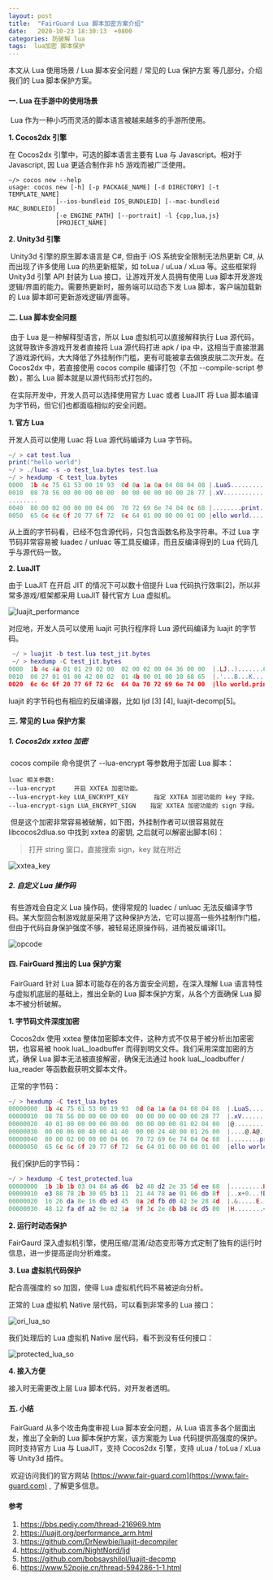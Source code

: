 ```yaml
---
layout: post
title:  "FairGuard Lua 脚本加密方案介绍"
date:   2020-10-23 18:30:13  +0800
categories: 防破解 lua
tags:  lua加密 脚本保护
---
```


本文从 Lua 使用场景 / Lua 脚本安全问题 / 常见的 Lua 保护方案 等几部分，介绍我们的 Lua 脚本保护方案。<!-- more -->

#### 一. Lua 在手游中的使用场景

​		Lua 作为一种小巧而灵活的脚本语言被越来越多的手游所使用。

**1. Cocos2dx 引擎**

   在 Cocos2dx 引擎中，可选的脚本语言主要有 Lua 与 Javascript。相对于 Javascript, 因 Lua 更适合制作非 h5 游戏而被广泛使用。

   ```shell 
   ~/> cocos new --help
   usage: cocos new [-h] [-p PACKAGE_NAME] [-d DIRECTORY] [-t TEMPLATE_NAME]
                [--ios-bundleid IOS_BUNDLEID] [--mac-bundleid MAC_BUNDLEID]
                [-e ENGINE_PATH] [--portrait] -l {cpp,lua,js}
                [PROJECT_NAME]
   ```

**2. Unity3d 引擎**

​		Unity3d 引擎的原生脚本语言是 C#, 但由于 iOS 系统安全限制无法热更新 C#, 从而出现了许多使用 Lua 的热更新框架，如 toLua / uLua / xLua 等。这些框架将 Unity3d 引擎 API 封装为 Lua 接口，让游戏开发人员拥有使用 Lua 脚本开发游戏逻辑/界面的能力。需要热更新时，服务端可以动态下发 Lua 脚本，客户端加载新的 Lua 脚本即可更新游戏逻辑/界面等。

#### 二. Lua 脚本安全问题
​		由于 Lua 是一种解释型语言，所以 Lua 虚拟机可以直接解释执行 Lua 源代码，这就导致许多游戏开发者直接将 Lua 源代码打进 apk / ipa 中，这相当于直接泄漏了游戏源代码，大大降低了外挂制作门槛，更有可能被拿去做换皮肤二次开发。在 Cocos2dx 中，若直接使用 cocos compile 编译打包（不加 --compile-script 参数），那么 Lua 脚本就是以源代码形式打包的。

​		在实际开发中，开发人员可以选择使用官方 Luac 或者 LuaJIT 将 Lua 脚本编译为字节码，但它们也都面临相似的安全问题。

**1. 官方 Lua**

   开发人员可以使用 Luac 将 Lua 源代码编译为 Lua 字节码。

   ```lua 
   ~/ > cat test.lua
   print("hello world")
   ~/ > ./luac -s -o test_lua.bytes test.lua
   ~/ > hexdump -C test_lua.bytes
   0000  1b 4c 75 61 53 00 19 93  0d 0a 1a 0a 04 08 04 08 |.LuaS...........|
   0010  08 78 56 00 00 00 00 00  00 00 00 00 00 00 28 77 |.xV...........(w|
   ........
   0040  80 00 02 00 00 00 04 06  70 72 69 6e 74 04 0c 68 |........print..h|
   0050  65 6c 6c 6f 20 77 6f 72  6c 64 01 00 00 00 01 00 |ello world......|
   ```

   从上面的字节码看，已经不包含源代码，只包含函数名称及字符串。不过 Lua 字节码非常容易被 luadec / unluac 等工具反编译，而且反编译得到的 Lua 代码几乎与源代码一致。

**2. LuaJIT**

   由于 LuaJIT 在开启 JIT 的情况下可以数十倍提升 Lua 代码执行效率[2]，所以非常多游戏/框架都采用 LuaJIT 替代官方 Lua 虚拟机。

   ![luajit_performance](/assets/res/202010/luajit_performance.png)

   对应地，开发人员可以使用 luajit 可执行程序将 Lua 源代码编译为 luajit 的字节码。

   ``` lua
    ~/ > luajit -b test.lua test_jit.bytes
    ~/ > hexdump -C test_jit.bytes
   0000  1b 4c 4a 01 01 29 02 00  02 00 02 00 04 36 00 00  |.LJ..).......6..|
   0010  00 27 01 01 00 42 00 02  01 4b 00 01 00 10 68 65  |.'...B...K....he|
   0020  6c 6c 6f 20 77 6f 72 6c  64 0a 70 72 69 6e 74 00  |llo world.print.|
   ```

   luajit 的字节码也有相应的反编译器，比如 ljd [3] [4], luajit-decomp[5]。

#### 三. 常见的 Lua 保护方案
##### 1. Cocos2dx xxtea 加密

​		cocos compile 命令提供了 --lua-encrypt 等参数用于加密 Lua 脚本：

	luac 相关参数:
	--lua-encrypt     开启 XXTEA 加密功能。
	--lua-encrypt-key LUA_ENCRYPT_KEY       指定 XXTEA 加密功能的 key 字段。
	--lua-encrypt-sign LUA_ENCRYPT_SIGN    指定 XXTEA 加密功能的 sign 字段。


​		但是这个加密非常容易被破解，如下图，外挂制作者可以很容易就在 libcocos2dlua.so 中找到 xxtea 的密钥, 之后就可以解密出脚本[6]：

> 打开 string 窗口，直接搜索 sign，key 就在附近

![xxtea_key](/assets/res/202010/xxtea_key.png)

##### 2. 自定义 Lua 操作码

​		有些游戏会自定义 Lua 操作码，使得常规的 luadec / unluac 无法反编译字节码。某大型回合制游戏就是采用了这种保护方法，它可以提高一些外挂制作门槛，但由于代码自身保护强度不够，被轻易还原操作码，进而被反编译[1]。

![opcode](/assets/res/202010/opcode.png)

#### 四. FairGuard 推出的 Lua 保护方案

​		FairGuard 针对 Lua 脚本可能存在的各方面安全问题，在深入理解 Lua 语言特性与虚拟机底层的基础上，推出全新的 Lua 脚本保护方案，从各个方面确保 Lua 脚本不被分析破解。

**1. 字节码文件深度加密**

​		Cocos2dx 使用 xxtea 整体加密脚本文件，这种方式不仅易于被分析出加密密钥，也容易被 hook luaL_loadbuffer 而得到明文文件。我们采用深度加密的方式，确保 Lua 脚本无法被直接解密，确保无法通过 hook luaL_loadbuffer / lua_reader 等函数截获明文脚本文件。

​		正常的字节码：

```lua
~/ > hexdump -C test_lua.bytes
00000000  1b 4c 75 61 53 00 19 93  0d 0a 1a 0a 04 08 04 08  |.LuaS...........|
00000010  08 78 56 00 00 00 00 00  00 00 00 00 00 00 28 77  |.xV...........(w|
00000020  40 01 00 00 00 00 00 00  00 00 00 00 01 02 04 00  |@...............|
00000030  00 00 06 00 40 00 41 40  00 00 24 40 00 01 26 00  |....@.A@..$@..&.|
00000040  80 00 02 00 00 00 04 06  70 72 69 6e 74 04 0c 68  |........print..h|
00000050  65 6c 6c 6f 20 77 6f 72  6c 64 01 00 00 00 01 00  |ello world......|
```

​		我们保护后的字节码：

```lua
~/ > hexdump -C test_protected.lua
00000000  1b 1b 1b 03 04 84 a6 d6  b2 48 d2 2e 35 5d ee 68  |.........H..5].h|
00000010  e3 88 78 2b 30 05 b3 11  21 44 78 ae 01 06 db 8f  |..x+0...!Dx.....|
00000020  16 26 da 8e 16 db ed 45  0a 2d fb d0 42 3e 28 4d  |.&.....E.-..B>(M|
00000030  48 12 fa df a2 9e 02 1a  9f 3c 2e 8b b8 8c d5 00  |H........<......|
```

**2. 运行时动态保护**

   FairGaurd 深入虚拟机引擎，使用压缩/混淆/动态变形等方式定制了独有的运行时信息，进一步提高逆向分析难度。

**3. Lua 虚拟机代码保护**

   配合高强度的 so 加固，使得 Lua 虚拟机代码不易被逆向分析。

   正常的 Lua 虚拟机 Native 层代码，可以看到非常多的 Lua 接口：

   ![ori_lua_so](/assets/res/202010/ori_lua_so.jpg)

   我们处理后的 Lua 虚拟机 Native 层代码，看不到没有任何接口：

   ![protected_lua_so](/assets/res/202010/protected_lua_so.jpg)

**4. 接入方便**

   接入时无需更改上层 Lua 脚本代码，对开发者透明。



#### 五. 小结 

​		FairGuard 从多个攻击角度审视 Lua 脚本安全问题，从 Lua 语言多各个层面出发，推出了全新的 Lua 脚本保护方案，该方案能为 Lua 代码提供高强度的保护。同时支持官方 Lua 与 LuaJIT，支持 Cocos2dx 引擎，支持 uLua / toLua / xLua 等 Unity3d 插件。

​		欢迎访问我们的官方网站 [https://www.fair-guard.com](https://www.fair-guard.com)  , 了解更多信息。



#### 参考
1. https://bbs.pediy.com/thread-216969.htm
2. https://luajit.org/performance_arm.html
3. https://github.com/DrNewbie/luajit-decompiler
4. https://github.com/NightNord/ljd
5. https://github.com/bobsayshilol/luajit-decomp
6. https://www.52pojie.cn/thread-594286-1-1.html